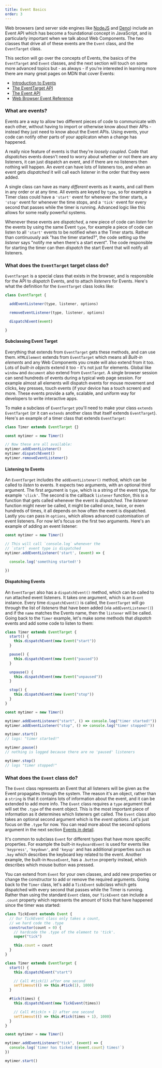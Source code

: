 ```yaml
---
title: Event Basics
order: 3
---
```


Web browsers (and server side engines like [NodeJS][node] and [Deno][deno]) include an Event API which has become a
foundational concept in JavaScript, and is particularly important when we talk about Web Components. The two classes
that drive all of these events are the `Event` class, and the `EventTarget` class.

This section will go over the concepts of Events, the basics of the `EventTarget` and `Event` classes, and the next
section will touch on some more advanced topics but - as always - if you're interested in learning more there are many
great pages on MDN that cover Events:

- [Introduction to Events](https://developer.mozilla.org/en-US/docs/Learn/JavaScript/Building_blocks/Events)
- [The EventTarget API](https://developer.mozilla.org/en-US/docs/Web/API/EventTarget)
- [The Event API](https://developer.mozilla.org/en-US/docs/Web/API/Event)
- [Web Browser Event Reference](https://developer.mozilla.org/en-US/docs/Web/Events)

[node]: https://nodejs.org/en/
[deno]: https://deno.land/

### What are events?

Events are a way to allow two different pieces of code to communicate with each other, without having to import or
otherwise know about their APIs - instead they just need to know about the Event APIs. Using events, your code can
notify other parts of your applicaton when a change has happened.

A really nice feature of events is that they're _loosely coupled_. Code that _dispatches_ events doesn't need to worry
about whether or not there are any listeners, it can just dispatch an event, and if there are no listeners then nothing
will happen. An event can have lots of listeners too, and when an event gets _dispatched_ it will call each listener in
the order that they were added.

A single class can have as many _different_ events as it wants, and call them in any order or at any time. All events
are keyed by `type`, so for example a Timer class could have a `'start'` event for whenever the timer starts, a `'stop'`
event for whenever the time stops, and a `'tick'` event for every second that passes while the timer is running.
Advanced logic like this allows for some really powerful systems.

Whenever these events are _dispatched_, a new piece of code can _listen_ for the events by using the same Event `type`,
for example a piece of code can listen to all `'start'` events to be notified when a the Timer starts. Rather than
continuously ask "has the timer started?", the code setting up the _listener_ says "notify me when there's a start
event". The code responsible for starting the timer can then _dispatch_ the start Event that will notify all listeners.

### What does the `EventTarget` target class do?

`EventTarget` is a special class that exists in the browser, and is responsible for the API to _dispatch_ Events, and to
attach _listeners_ for Events. Here's what the definition for the `EventTarget` class looks like:

```js
class EventTarget {

  addEventListener(type, listener, options)

  removeEventListener(type, listener, options)

  dispatchEvent(event)

}
```

#### Subclassing Event Target

Everything that extends from `EventTarget` gets these methods, and can use them. `HTMLElement` extends from
`EventTarget` which means all _Built-in elements_ and any Web Components you create will also extend from it too. Lots
of _built-in objects_ extend it too - it's not just for elements. Global like `window` and `document` also extend from
`EventTarget`. A single browser session can send hundreds of events during a typical web page session. For example
almost all elements will dispatch events for mouse movement and clicks, key presses, touch events (if your device has a
touch screen) and more. These events provide a safe, scalable, and uniform way for developers to write interactive apps.

To make a subclass of `EventTarget` you'll need to make your class `extends EventTarget` (or it can `extends` another
class that itself extends `EventTarget`). Here's an example of a timer class that extends `EventTarget`:

```js
class Timer extends EventTarget {}

const mytimer = new Timer()

// Now these are all available:
mytimer.addEventListener()
mytimer.dispatchEvent()
mytimer.removeEventListener()
```

#### Listening to Events

An `EventTarget` includes the `addEventListener()` method, which can be called to _listen_ to events. It expects two
arguments, with an optional third argument. The first argument is `type`, which is a string of the event type, for
example `'click'`. The second is the callback `listener` function, this is a function that gets called whenever the
event is _dispatched_. The _listener_ function might never be called, it might be called once, twice, or even hundreds
of times, it all depends on how often the event is dispatched. Lastly you can pass in `options`, which allows advanced
customisation of event listeners. For now let's focus on the first two arguments. Here's an example of adding an event
listener:

```js
const mytimer = new Timer()

// This will call `console.log` whenever the
// `start` event type is dispatched
mytimer.addEventListener('start', (event) => {

  console.log('something started!')

})
```

#### Dispatching Events

An `EventTarget` also has a `dispatchEvent()` method, which can be called to run attached event listeners. It takes one
argument, which is an `Event` instance. Every time `dispatchEvent()` is called, the `EventTarget` will go through the
list of _listeners_ that have been added (via `addEventListener()`) and if the `name` matches the Events name, then the
`listener` will be called. Going back to the `Timer` example, let's make some methods that _dispatch_ events and add
some code to listen to them:

```js
class Timer extends EventTarget {
  start() {
    this.dispatchEvent(new Event("start"))
  }

  pause() {
    this.dispatchEvent(new Event("paused"))
  }

  unpause() {
    this.dispatchEvent(new Event("unpaused"))
  }

  stop() {
    this.dispatchEvent(new Event("stop"))
  }
}

const mytimer = new Timer()

mytimer.addEventListener("start", () => console.log("timer started!"))
mytimer.addEventListener("stop", () => console.log("timer stopped!"))

mytimer.start()
// logs: "timer started!"

mytimer.pause()
// nothing is logged because there are no 'paused' listeners

mytimer.stop()
// logs "timer stopped!"
```

### What does the `Event` class do?

The `Event` class represents an Event that all listeners will be given as the Event propagates through the system. The
reason it's an object, rather than a `string` is that it contains lots of information about the event, and it can be
extended to add more info. The `Event` class requires a `type` argument that will set the `.type` of the event object.
This is the most important piece of information as it determines which listeners get called. The `Event` class also
takes an optional second argument which is the _event options_. Let's just focus on the `.type` for now. You can read
more about the second options argument in the next section [Events in detail][events-in-detail].

[events-in-detail]: /learn/javascript/events-in-detail

It's common to subclass `Event` for different types that have more specific properties. For example the built-in
`KeyboardEvent` is used for events like `'keypress'`, `'keydown'`, and `'keyup'` and has additional properties such as
`.key` which describes the keyboard key related to the event. Another example, the built-in `MouseEvent`, has a
`.button` property instead, which describes which mouse button was pressed.

You can extend from `Event` for your own classes, and add new properties or change the constructor to add or remove the
required arguments. Going back to the `Timer` class, let's add a `TickEvent` subclass which gets dispatched with every
second that passes while the Timer is running. Rather than using the standard `Event` class, our `TickEvent` can include
a `.count` property which represents the amount of ticks that have happened since the timer was started:

```js
class TickEvent extends Event {
  // Our TickEvent class only takes a count,
  // we hard code the .type
  constructor(count = 0) {
    // hardcode the .type of the element to 'tick'.
    super("tick")

    this.count = count
  }
}

class Timer extends EventTarget {
  start() {
    this.dispatchEvent("start")

    // Call #tick(1) after one second
    setTimeout(() => this.#tick(1), 1000)
  }

  #tick(times) {
    this.dispatchEvent(new TickEvent(times))

    // Call #tick(n + 1) after one second
    setTimeout(() => this.#tick(times + 1), 1000)
  }
}

const mytimer = new Timer()

mytimer.addEventListener("tick", (event) => {
  console.log(`timer has ticked ${event.count} times!`)
})

mytimer.start()
```
